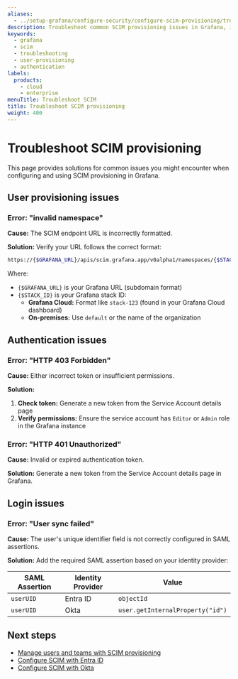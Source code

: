 ```yaml
---
aliases:
  - ../setup-grafana/configure-security/configure-scim-provisioning/troubleshooting/
description: Troubleshoot common SCIM provisioning issues in Grafana, including user provisioning, authentication, and login problems.
keywords:
  - grafana
  - scim
  - troubleshooting
  - user-provisioning
  - authentication
labels:
  products:
    - cloud
    - enterprise
menuTitle: Troubleshoot SCIM
title: Troubleshoot SCIM provisioning
weight: 400
---
```


# Troubleshoot SCIM provisioning

This page provides solutions for common issues you might encounter when configuring and using SCIM provisioning in Grafana.

## User provisioning issues

### Error: "invalid namespace"

**Cause:** The SCIM endpoint URL is incorrectly formatted.

**Solution:** Verify your URL follows the correct format:

```bash
https://{$GRAFANA_URL}/apis/scim.grafana.app/v0alpha1/namespaces/{$STACK_ID}/Users
```

Where:

- `{$GRAFANA_URL}` is your Grafana URL (subdomain format)
- `{$STACK_ID}` is your Grafana stack ID:
  - **Grafana Cloud:** Format like `stack-123` (found in your Grafana Cloud dashboard)
  - **On-premises:** Use `default` or the name of the organization

## Authentication issues

### Error: "HTTP 403 Forbidden"

**Cause:** Either incorrect token or insufficient permissions.

**Solution:**

1. **Check token:** Generate a new token from the Service Account details page
2. **Verify permissions:** Ensure the service account has `Editor` or `Admin` role in the Grafana instance

### Error: "HTTP 401 Unauthorized"

**Cause:** Invalid or expired authentication token.

**Solution:** Generate a new token from the Service Account details page in Grafana.

## Login issues

### Error: "User sync failed"

**Cause:** The user's unique identifier field is not correctly configured in SAML assertions.

**Solution:** Add the required SAML assertion based on your identity provider:

| SAML Assertion | Identity Provider | Value                            |
| -------------- | ----------------- | -------------------------------- |
| `userUID`      | Entra ID          | `objectId`                       |
| `userUID`      | Okta              | `user.getInternalProperty("id")` |

## Next steps

- [Manage users and teams with SCIM provisioning](../manage-users-teams/)
- [Configure SCIM with Entra ID](../configure-scim-with-azuread/)
- [Configure SCIM with Okta](../configure-scim-with-okta/)
